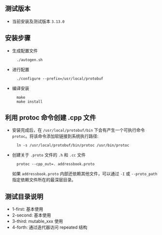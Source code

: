 
## 测试版本
- 当前安装及测试版本 `3.13.0`

## 安装步骤
- 生成配置文件
  ```shell
    ./autogen.sh
  ```
- 进行配置
  ```shell
    ./configure --prefix=/usr/local/protobuf
  ```
- 编译安装
  ```shell
    make
    make install
  ```

## 利用 protoc 命令创建 .cpp 文件
- 安装完成后，在 `/usr/local/protobuf/bin` 下会有产生一个可执行命令 `protoc`。将该命令添加软链接到系统执行路径:
  ```shell
    ln -s /usr/local/protobuf/bin/protoc /usr/bin/protoc
  ```
- 创建关于 `.proto` 文件的 `.h` 和 `.cc` 文件
  ```shell
    protoc --cpp_out=. addressbook.proto
  ```
  如果 `addressbook.proto` 内部还依赖其他文件，可以通过 `-I` 或 `--proto_path` 指定依赖文件所在的最深层目录。

## 测试目录说明
- 1-first: 基本使用
- 2-second: 基本使用
- 3-third: mutable_xxx 使用
- 4-forth: 通过迭代器访问 repeated 结构




